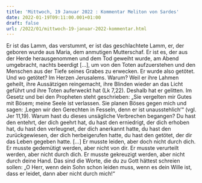```yaml
---
title: 'Mittwoch, 19 Januar 2022 : Kommentar Meliton von Sardes'
date: 2022-01-19T09:11:00.001+01:00
draft: false
url: /2022/01/mittwoch-19-januar-2022-kommentar.html
---
```


Er ist das Lamm, das verstummt, er ist das geschlachtete Lamm, er, der geboren wurde aus Maria, dem anmutigen Mutterschaf. Er ist es, der aus der Herde herausgenommen und dem Tod geweiht wurde, am Abend umgebracht, nachts beerdigt \[…\], um von den Toten aufzuerstehen und den Menschen aus der Tiefe seines Grabes zu erwecken. Er wurde also getötet. Und wo getötet? Im Herzen Jerusalems. Warum? Weil er ihre Lahmen geheilt, ihre Aussätzigen reingemacht, ihre Blinden wieder an das Licht geführt und ihre Toten auferweckt hat (Lk 7,22). Deshalb hat er gelitten. Im Gesetz und bei den Propheten steht geschrieben: „Sie vergelten mir Gutes mit Bösem; meine Seele ist verlassen. Sie planen Böses gegen mich und sagen: ‚Legen wir den Gerechten in Fesseln, denn er ist unausstehlich‘“ (vgl. Jer 11,19). Warum hast du dieses unsägliche Verbrechen begangen? Du hast den entehrt, der dich geehrt hat, du hast den erniedrigt, der dich erhoben hat, du hast den verleugnet, der dich anerkannt hatte, du hast den zurückgewiesen, der dich herbeigerufen hatte, du hast den getötet, der dir das Leben gegeben hatte. \[…\] Er musste leiden, aber doch nicht durch dich. Er musste gedemütigt werden, aber nicht von dir. Er musste verurteilt werden, aber nicht durch dich. Er musste gekreuzigt werden, aber nicht durch deine Hand. Das sind die Worte, die du zu Gott hättest schreien sollen: „O Herr, wenn dein Sohn schon leiden muss, wenn es dein Wille ist, dass er leidet, dann aber nicht durch mich!“